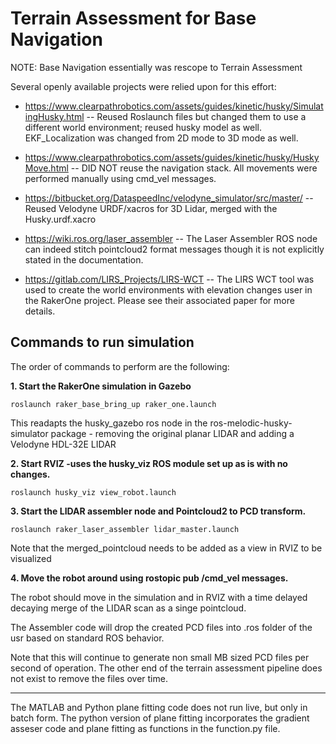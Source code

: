 # Terrain Assessment for Base Navigation
NOTE: Base Navigation essentially was rescope to Terrain Assessment

Several openly available projects were relied upon for this effort:

- https://www.clearpathrobotics.com/assets/guides/kinetic/husky/SimulatingHusky.html -- Reused Roslaunch files but changed them to use a different world environment; reused husky model as well.  EKF_Localization was changed from 2D mode to 3D mode as well.

- https://www.clearpathrobotics.com/assets/guides/kinetic/husky/HuskyMove.html  -- DID NOT reuse the navigation stack.  All movements were performed manually using cmd_vel messages.

- https://bitbucket.org/DataspeedInc/velodyne_simulator/src/master/  -- Reused Velodyne URDF/xacros for 3D Lidar, merged with the Husky.urdf.xacro

- https://wiki.ros.org/laser_assembler  -- The Laser Assembler ROS node can indeed stitch pointcloud2 format messages though it is not explicitly stated in the documentation.

- https://gitlab.com/LIRS_Projects/LIRS-WCT -- The LIRS WCT tool was used to create the world environments with elevation changes user in the RakerOne project.  Please see their associated paper for more details.

## Commands to run simulation
The order of commands to perform are the following:

**1.  Start the RakerOne simulation in Gazebo**

`roslaunch raker_base_bring_up raker_one.launch`

This readapts the husky_gazebo ros node in the ros-melodic-husky-simulator package - removing the original planar LIDAR and adding a Velodyne HDL-32E LIDAR


**2. Start RVIZ -uses the husky_viz ROS module set up as is with no changes.**

`roslaunch husky_viz view_robot.launch`

**3. Start the LIDAR assembler node and Pointcloud2 to PCD transform.**

`roslaunch raker_laser_assembler lidar_master.launch`

Note that the merged_pointcloud needs to be added as a view in RVIZ to be visualized

**4. Move the robot around using rostopic pub /cmd_vel messages.**

The robot should move in the simulation and in RVIZ with a time delayed decaying merge of the LIDAR scan as a singe pointcloud.

The Assembler code will drop the created PCD files into .ros folder of the usr based on standard ROS behavior.

Note that this will continue to generate non small MB sized PCD files per second of operation.  The other end of the terrain assessment pipeline does not exist to remove the files over time.

***

The MATLAB and Python plane fitting code does not run live, but only in batch form.  The python version of plane fitting incorporates the gradient asseser code and plane fitting as functions in the function.py file.
